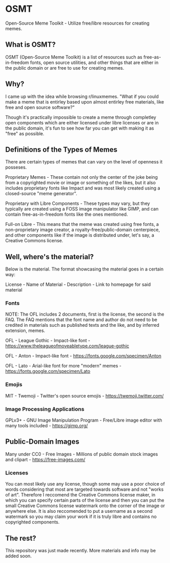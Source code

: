 # OSMT
Open-Source Meme Toolkit - Utilize free/libre resources for creating memes.

## What is OSMT?
OSMT (Open-Source Meme Toolkit) is a list of resources such as free-as-in-freedom fonts, open source utilities, and other things that are either in the public domain or are free to use for creating memes.

## Why?
I came up with the idea while browsing r/linuxmemes. "What if you could make a meme that is entirley based upon almost entirley free materials, like free and open source software?" 

Though it's practically impossible to create a meme through completley open components which are either licensed under libre licenses or are in the public domain, it's fun to see how far you can get with making it as "free" as possible.

## Definitions of the Types of Memes
There are certain types of memes that can vary on the level of openness it posseses.

Proprietary Memes - These contain not only the center of the joke being from a copyrighted movie or image or something of the likes, but it also includes proprietary fonts like Impact and was most likely created using a closed-source "meme generator".

Proprietary with Libre Components - These types may vary, but they typically are created using a FOSS image manipulator like GIMP, and can contain free-as-in-freedom fonts like the ones mentioned.

Full-on Libre - This means that the meme was created using free fonts, a non-proprietary image creator, a royalty-free/public-domain centerpiece, and other components like if the image is distributed under, let's say, a Creative Commons license.


## Well, where's the material?
Below is the material. The format showcasing the material goes in a certain way:

License - Name of Material - Description - Link to homepage for said material

### Fonts
NOTE: The OFL includes 2 documents, first is the license, the second is the FAQ. The FAQ mentions that the font name and author do not need to be credited in materials such as published texts and the like, and by inferred extension, memes.


OFL - League Gothic - Impact-like font - https://www.theleagueofmoveabletype.com/league-gothic

OFL - Anton - Impact-like font - https://fonts.google.com/specimen/Anton

OFL - Lato - Arial-like font for more "modern" memes - https://fonts.google.com/specimen/Lato

### Emojis
MIT - Twemoji - Twitter's open source emojis - https://twemoji.twitter.com/

### Image Processing Applications
GPLv3+ - GNU Image Manipulation Program - Free/Libre image editor with many tools included - https://gimp.org/

## Public-Domain Images
Many under CC0 - Free Images - Millions of public domain stock images and clipart - https://free-images.com/

### Licenses
You can most likely use any license, though some may use a poor choice of words considering that most are targeted towards software and not "works of art". Therefore I reccomend the Creative Commons license maker, in which you can specify certain parts of the license and then you can put the small Creative Commons license watermark onto the corner of the image or anywhere else. It is also reccomended to put a username as a second watermark so you may claim your work if it is truly libre and contains no copyrighted components.


## The rest?
This repository was just made recently. More materials and info may be added soon.
